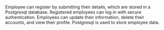 Employee can register by submitting their details, which are stored in a Postgresql database. Registered employees can log in with secure authentication.
Employees can update their information, delete their accounts, and view their profile.
Postgresql is used to store employee data.
